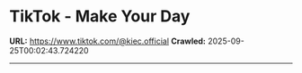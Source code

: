 # TikTok - Make Your Day

**URL:** https://www.tiktok.com/@kiec.official
**Crawled:** 2025-09-25T00:02:43.724220

---

